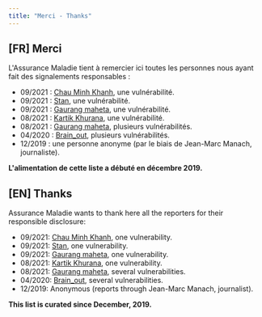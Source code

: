```yaml
---
title: "Merci - Thanks"
---
```


## [FR] Merci
L'Assurance Maladie tient à remercier ici toutes les personnes nous ayant fait des signalements responsables :

- 09/2021 : [Chau Minh Khanh](https://www.linkedin.com/in/khanhchauminh), une vulnérabilité.
- 09/2021 : [Stan](https://twitter.com/spooky360/), une vulnérabilité.
- 09/2021 : [Gaurang maheta](https://www.linkedin.com/in/gaurang883), une vulnérabilité.
- 08/2021 : [Kartik Khurana](https://www.linkedin.com/in/kartik-khurana-878739175/), une vulnérabilité.
- 08/2021 : [Gaurang maheta](https://www.linkedin.com/in/gaurang883), plusieurs vulnérabilités.
- 04/2020 : [Brain_out](https://twitter.com/Brain_Out_?s=09), plusieurs vulnérabilités.
- 12/2019 : une personne anonyme (par le biais de Jean-Marc Manach, journaliste).

**L'alimentation de cette liste a débuté en décembre 2019.**

## [EN] Thanks
Assurance Maladie wants to thank here all the reporters for their responsible disclosure:

- 09/2021: [Chau Minh Khanh](https://www.linkedin.com/in/khanhchauminh), one vulnerability.
- 09/2021: [Stan](https://twitter.com/spooky360/), one vulnerability.
- 09/2021: [Gaurang maheta](https://www.linkedin.com/in/gaurang883), one vulnerability.
- 08/2021: [Kartik Khurana](https://www.linkedin.com/in/kartik-khurana-878739175/), one vulnerability.
- 08/2021: [Gaurang maheta](https://www.linkedin.com/in/gaurang883), several vulnerabilities.
- 04/2020: [Brain_out](https://twitter.com/Brain_Out_?s=09), several vulnerabilities.
- 12/2019: Anonymous (reports through Jean-Marc Manach, journalist).

**This list is curated since December, 2019.**
